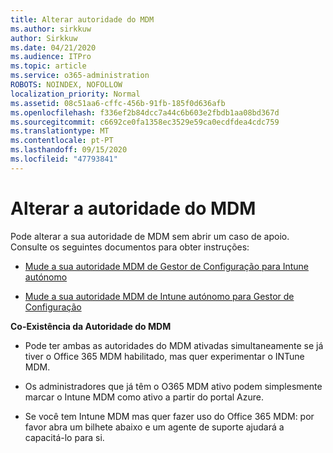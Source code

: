 ```yaml
---
title: Alterar autoridade do MDM
ms.author: sirkkuw
author: Sirkkuw
ms.date: 04/21/2020
ms.audience: ITPro
ms.topic: article
ms.service: o365-administration
ROBOTS: NOINDEX, NOFOLLOW
localization_priority: Normal
ms.assetid: 08c51aa6-cffc-456b-91fb-185f0d636afb
ms.openlocfilehash: f336ef2b84dcc7a44c6b603e2fbdb1aa08bd367d
ms.sourcegitcommit: c6692ce0fa1358ec3529e59ca0ecdfdea4cdc759
ms.translationtype: MT
ms.contentlocale: pt-PT
ms.lasthandoff: 09/15/2020
ms.locfileid: "47793841"
---
```

# <a name="change-intune-mdm-authority"></a>Alterar a autoridade do MDM

Pode alterar a sua autoridade de MDM sem abrir um caso de apoio. Consulte os seguintes documentos para obter instruções:
  
- [Mude a sua autoridade MDM de Gestor de Configuração para Intune autónomo](https://docs.microsoft.com/configmgr/mdm/deploy-use/migrate-change-mdm-authority)
    
- [Mude a sua autoridade MDM de Intune autónomo para Gestor de Configuração](https://docs.microsoft.com/configmgr/mdm/deploy-use/change-mdm-authority)
    
 **Co-Existência da Autoridade do MDM**
  
- Pode ter ambas as autoridades do MDM ativadas simultaneamente se já tiver o Office 365 MDM habilitado, mas quer experimentar o INTune MDM.
    
- Os administradores que já têm o O365 MDM ativo podem simplesmente marcar o Intune MDM como ativo a partir do portal Azure.
    
- Se você tem Intune MDM mas quer fazer uso do Office 365 MDM: por favor abra um bilhete abaixo e um agente de suporte ajudará a capacitá-lo para si.
    

